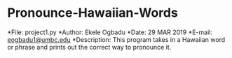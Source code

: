 # Pronounce-Hawaiian-Words
*File:           project1.py
*Author:         Ekele Ogbadu
*Date:           29 MAR 2019
*E-mail:         eogbadu1@umbc.edu
*Description:    This program takes in a Hawaiian word or phrase and prints
                out the correct way to pronounce it.
